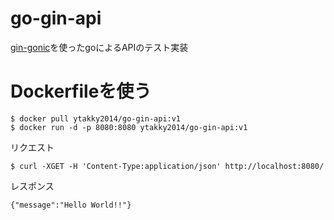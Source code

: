# go-gin-api
[gin-gonic](https://github.com/gin-gonic/gin)を使ったgoによるAPIのテスト実装

# Dockerfileを使う

```
$ docker pull ytakky2014/go-gin-api:v1
$ docker run -d -p 8080:8080 ytakky2014/go-gin-api:v1
```


リクエスト

```
$ curl -XGET -H 'Content-Type:application/json' http://localhost:8080/
```

レスポンス

```
{"message":"Hello World!!"}
```
